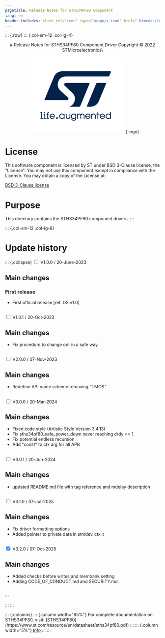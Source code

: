 ```yaml
---
pagetitle: Release Notes for STHS34PF80 Component
lang: en
header-includes: <link rel="icon" type="image/x-icon" href="_htmresc/favicon.png" />
---
```


::: {.row}
::: {.col-sm-12 .col-lg-4}

<center>
# Release Notes for STHS34PF80 Component Driver
Copyright &copy; 2022 STMicroelectronics\

[![ST logo](_htmresc/st_logo_2020.png)](https://www.st.com){.logo}
</center>

# License

This software component is licensed by ST under BSD 3-Clause license, the "License".
You may not use this component except in compliance with the License. You may obtain a copy of the License at:

[BSD 3-Clause license](https://opensource.org/licenses/BSD-3-Clause)

# Purpose

This directory contains the STHS34PF80 component drivers.
:::

::: {.col-sm-12 .col-lg-8}
# Update history

::: {.collapse}
<input type="checkbox" id="collapse-section1" aria-hidden="true">
<label for="collapse-section1" aria-hidden="true">V1.0.0 / 20-June-2023</label>
<div>

## Main changes

### First release

- First official release [ref. DS v1.0]

##

</div>

<input type="checkbox" id="collapse-section2" aria-hidden="true">
<label for="collapse-section2" aria-hidden="true">V1.0.1 / 20-Oct-2023</label>
<div>

## Main changes

- Fix procedure to change odr in a safe way

##

</div>

<input type="checkbox" id="collapse-section3" aria-hidden="true">
<label for="collapse-section3" aria-hidden="true">V2.0.0 / 07-Nov-2023</label>
<div>

## Main changes

- Redefine API name scheme removing "TMOS"

##

</div>

<input type="checkbox" id="collapse-section4" aria-hidden="true">
<label for="collapse-section4" aria-hidden="true">V3.0.0 / 20-Mar-2024</label>
<div>

## Main changes

- Fixed code style (Artistic Style Version 3.4.13)
- Fix sths34pf80_safe_power_down never reaching drdy == 1.
- Fix potential endless recursion
- Add "const" to ctx arg for all APIs

##

</div>

<input type="checkbox" id="collapse-section5" aria-hidden="true">
<label for="collapse-section5" aria-hidden="true">V3.0.1 / 20-Jun-2024</label>
<div>

## Main changes

- updated README.md file with tag reference and mdelay description

##

</div>

<input type="checkbox" id="collapse-section6" aria-hidden="true">
<label for="collapse-section6" aria-hidden="true">V3.1.0 / 07-Jul-2025</label>
<div>

## Main changes

- Fix driver formatting options
- Added pointer to private data in stmdev_ctx_t

##

</div>

<input type="checkbox" id="collapse-section7" checked aria-hidden="true">
<label for="collapse-section7" aria-hidden="true">V3.2.0 / 07-Oct-2025</label>
<div>

## Main changes

- Added checks before writes and membank setting
- Adding CODE_OF_CONDUCT.md and SECURITY.md

##

</div>
:::

:::
:::

<footer class="sticky">
::: {.columns}
::: {.column width="95%"}
For complete documentation on STHS34PF80,
visit:
[STHS34PF80](https://www.st.com/resource/en/datasheet/sths34pf80.pdf)
:::
::: {.column width="5%"}
<abbr title="Based on template cx566953 version 2.0">Info</abbr>
:::
:::
</footer>
